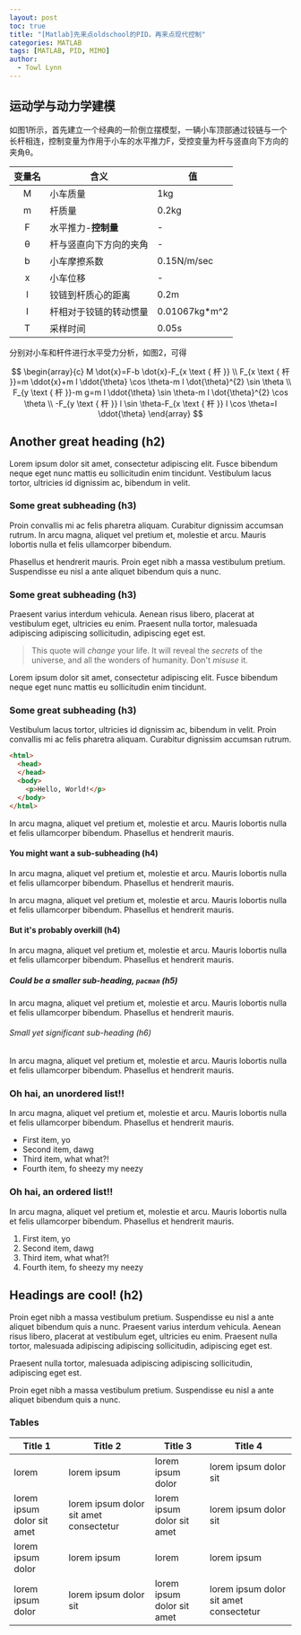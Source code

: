 ```yaml
---
layout: post
toc: true
title: "[Matlab]先来点oldschool的PID，再来点现代控制"
categories: MATLAB
tags: [MATLAB, PID, MIMO]
author:
  - Towl Lynn
---
```



## 运动学与动力学建模
<!-- ![cartpole](https://raw.githubusercontent.com/ink-machine/ink-machine.github.io/main/_posts/cartpole.png "一个三岁小孩都喜欢的倒立摆模型") -->
如图1所示，首先建立一个经典的一阶倒立摆模型，一辆小车顶部通过铰链与一个长杆相连，控制变量为作用于小车的水平推力F，受控变量为杆与竖直向下方向的夹角θ。

| **变量名** | **含义**      | **值**         |
|:---------:|-------------|---------------|
| M       | 小车质量        | 1kg           |
| m       | 杆质量         | 0.2kg         |
| F       | 水平推力-**控制量**    | -             |
| θ       | 杆与竖直向下方向的夹角 | -             |
| b       | 小车摩擦系数      | 0.15N/m/sec   |
| x       | 小车位移        | -             |
| l       | 铰链到杆质心的距离   | 0.2m          |
| I       | 杆相对于铰链的转动惯量 | 0.01067kg*m^2 |
| T       | 采样时间        | 0.05s         |
分别对小车和杆件进行水平受力分析，如图2，可得

$$
\begin{array}{c}
M \dot{x}=F-b \dot{x}-F_{x \text { 杆 }} \\
F_{x \text { 杆 }}=m \ddot{x}+m l \ddot{\theta} \cos \theta-m l \dot{\theta}^{2} \sin \theta \\
F_{y \text { 杆 }}-m g=m l \ddot{\theta} \sin \theta-m l \dot{\theta}^{2} \cos \theta \\
-F_{y \text { 杆 }} l \sin \theta-F_{x \text { 杆 }} l \cos \theta=I \ddot{\theta}
\end{array}
$$

## Another great heading (h2)

Lorem ipsum dolor sit amet, consectetur adipiscing elit. Fusce bibendum neque eget nunc mattis eu sollicitudin enim tincidunt. Vestibulum lacus tortor, ultricies id dignissim ac, bibendum in velit.

### Some great subheading (h3)

Proin convallis mi ac felis pharetra aliquam. Curabitur dignissim accumsan rutrum. In arcu magna, aliquet vel pretium et, molestie et arcu. Mauris lobortis nulla et felis ullamcorper bibendum.

Phasellus et hendrerit mauris. Proin eget nibh a massa vestibulum pretium. Suspendisse eu nisl a ante aliquet bibendum quis a nunc.

### Some great subheading (h3)

Praesent varius interdum vehicula. Aenean risus libero, placerat at vestibulum eget, ultricies eu enim. Praesent nulla tortor, malesuada adipiscing adipiscing sollicitudin, adipiscing eget est.

> This quote will *change* your life. It will reveal the <i>secrets</i> of the universe, and all the wonders of humanity. Don't <em>misuse</em> it.

Lorem ipsum dolor sit amet, consectetur adipiscing elit. Fusce bibendum neque eget nunc mattis eu sollicitudin enim tincidunt.

### Some great subheading (h3)

Vestibulum lacus tortor, ultricies id dignissim ac, bibendum in velit. Proin convallis mi ac felis pharetra aliquam. Curabitur dignissim accumsan rutrum.

```html
<html>
  <head>
  </head>
  <body>
    <p>Hello, World!</p>
  </body>
</html>
```


In arcu magna, aliquet vel pretium et, molestie et arcu. Mauris lobortis nulla et felis ullamcorper bibendum. Phasellus et hendrerit mauris.

#### You might want a sub-subheading (h4)

In arcu magna, aliquet vel pretium et, molestie et arcu. Mauris lobortis nulla et felis ullamcorper bibendum. Phasellus et hendrerit mauris.

In arcu magna, aliquet vel pretium et, molestie et arcu. Mauris lobortis nulla et felis ullamcorper bibendum. Phasellus et hendrerit mauris.

#### But it's probably overkill (h4)

In arcu magna, aliquet vel pretium et, molestie et arcu. Mauris lobortis nulla et felis ullamcorper bibendum. Phasellus et hendrerit mauris.

##### Could be a smaller sub-heading, `pacman` (h5)

In arcu magna, aliquet vel pretium et, molestie et arcu. Mauris lobortis nulla et felis ullamcorper bibendum. Phasellus et hendrerit mauris.

###### Small yet significant sub-heading  (h6)

In arcu magna, aliquet vel pretium et, molestie et arcu. Mauris lobortis nulla et felis ullamcorper bibendum. Phasellus et hendrerit mauris.

### Oh hai, an unordered list!!

In arcu magna, aliquet vel pretium et, molestie et arcu. Mauris lobortis nulla et felis ullamcorper bibendum. Phasellus et hendrerit mauris.

- First item, yo
- Second item, dawg
- Third item, what what?!
- Fourth item, fo sheezy my neezy

### Oh hai, an ordered list!!

In arcu magna, aliquet vel pretium et, molestie et arcu. Mauris lobortis nulla et felis ullamcorper bibendum. Phasellus et hendrerit mauris.

1. First item, yo
2. Second item, dawg
3. Third item, what what?!
4. Fourth item, fo sheezy my neezy



## Headings are cool! (h2)

Proin eget nibh a massa vestibulum pretium. Suspendisse eu nisl a ante aliquet bibendum quis a nunc. Praesent varius interdum vehicula. Aenean risus libero, placerat at vestibulum eget, ultricies eu enim. Praesent nulla tortor, malesuada adipiscing adipiscing sollicitudin, adipiscing eget est.

Praesent nulla tortor, malesuada adipiscing adipiscing sollicitudin, adipiscing eget est.

Proin eget nibh a massa vestibulum pretium. Suspendisse eu nisl a ante aliquet bibendum quis a nunc.

### Tables



Title 1 | Title 2 | Title 3 | Title 4
--- | --- | --- | ---
lorem | lorem ipsum | lorem ipsum dolor | lorem ipsum dolor sit
lorem ipsum dolor sit amet | lorem ipsum dolor sit amet consectetur | lorem ipsum dolor sit amet | lorem ipsum dolor sit
lorem ipsum dolor | lorem ipsum | lorem | lorem ipsum
lorem ipsum dolor | lorem ipsum dolor sit | lorem ipsum dolor sit amet | lorem ipsum dolor sit amet consectetur

